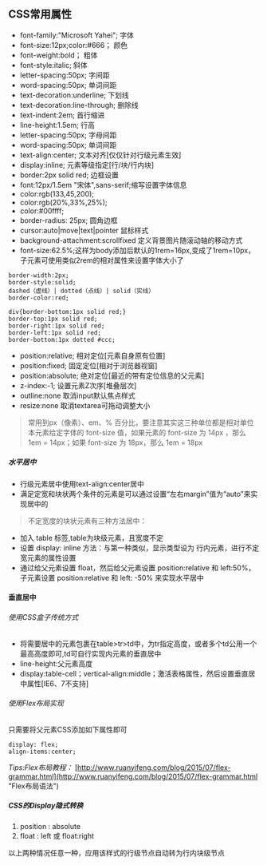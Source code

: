 ## CSS常用属性

- font-family:"Microsoft Yahei";		字体	
- font-size:12px;color:#666；		颜色
- font-weight:bold；					粗体
- font-style:italic;					斜体
- letter-spacing:50px; 				字间距
- word-spacing:50px; 				单词间距
- text-decoration:underline;			下划线
- text-decoration:line-through;		删除线
- text-indent:2em;					首行缩进
- line-height:1.5em;					行高
- letter-spacing:50px;				字母间距
- word-spacing:50px;					单词间距
- text-align:center;					文本对齐[仅仅针对行级元素生效]
- display:inline;					元素等级指定[行/块/行内块]
- border:2px solid red;				边框设置
- font:12px/1.5em  "宋体",sans-serif;缩写设置字体信息
- color:rgb(133,45,200);
- color:rgb(20%,33%,25%);
- color:#00ffff;
- border-radius: 25px;				圆角边框
- cursor:auto|move|text|pointer		鼠标样式
- background-attachment:scrollfixed	定义背景图片随滚动轴的移动方式
- font-size:62.5%;这样为body添加后默认的1rem=16px,变成了1rem=10px，子元素可使用类似2rem的相对属性来设置字体大小了

~~~
border-width:2px;
border-style:solid;
dashed（虚线）| dotted（点线）| solid（实线）
border-color:red;

div{border-bottom:1px solid red;}
border-top:1px solid red;
border-right:1px solid red; 
border-left:1px solid red;
border-bottom:1px dotted #ccc;
~~~

- position:relative;				相对定位[元素自身原有位置]
- position:fixed;					固定定位[相对于浏览器视窗]
- position:absolute;				绝对定位[最近的带有定位信息的父元素]
- z-index:-1;						设置元素Z次序[堆叠层次]
- outline:none						取消input默认焦点样式
- resize:none						取消textarea可拖动调整大小

> 常用到px（像素）、em、% 百分比，要注意其实这三种单位都是相对单位
本元素给定字体的 font-size 值，如果元素的 font-size 为 14px ，那么 1em = 14px；如果 font-size 为 18px，那么 1em = 18px

##### 水平居中

- 行级元素居中使用text-align:center居中
- 满足定宽和块状两个条件的元素是可以通过设置“左右margin”值为“auto”来实现居中的

> 不定宽度的块状元素有三种方法居中：

- 加入 table 标签,table为块级元素，且宽度不定
- 设置 display: inline 方法：与第一种类似，显示类型设为 行内元素，进行不定宽元素的属性设置
- 通过给父元素设置 float，然后给父元素设置 position:relative 和 left:50%，子元素设置 position:relative 和 left: -50% 来实现水平居中

#### 垂直居中

###### 使用CSS盒子传统方式

- 将需要居中的元素包裹在table>tr>td中，为tr指定高度，或者多个td公用一个最高高度即可,td可自行实现内元素的垂直居中
- line-height:父元素高度
- display:table-cell；vertical-align:middle；激活表格属性，然后设置垂直居中属性[IE6、7不支持]

###### 使用Flex布局实现
只需要将父元素CSS添加如下属性即可
~~~
display: flex;
align-items:center;
~~~
*Tips:Flex布局教程：*
[http://www.ruanyifeng.com/blog/2015/07/flex-grammar.html](http://www.ruanyifeng.com/blog/2015/07/flex-grammar.html "Flex布局语法")

##### CSS的Display隐式转换
 1. position : absolute 
 2. float : left 或 float:right 

以上两种情况任意一种，应用该样式的行级节点自动转为行内块级节点
